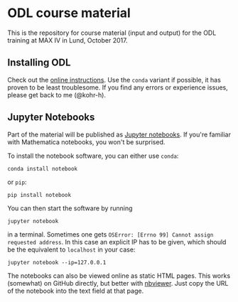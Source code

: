 # ODL course material

This is the repository for course material (input and output) for the ODL training at MAX IV in Lund, October 2017.

## Installing ODL

Check out the [online instructions](https://odlgroup.github.io/odl/getting_started/installing.html). Use the `conda` variant if possible, it has proven to be least troublesome. If you find any errors or experience issues, please get back to me (@kohr-h).

## Jupyter Notebooks

Part of the material will be published as [Jupyter notebooks](http://jupyter.org/). If you're familiar with Mathematica notebooks, you won't be surprised.

To install the notebook software, you can either use `conda`:

    conda install notebook

or `pip`:

    pip install notebook

You can then start the software by running

    jupyter notebook

in a terminal. Sometimes one gets `OSError: [Errno 99] Cannot assign requested address`. In this case an explicit IP has to be given, which should be the equivalent to `localhost` in your case:

    jupyter notebook --ip=127.0.0.1

The notebooks can also be viewed online as static HTML pages. This works (somewhat) on GitHub directly, but better with [nbviewer](https://nbviewer.jupyter.org/). Just copy the URL of the notebook into the text field at that page.
